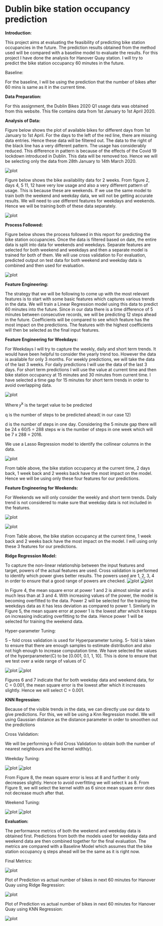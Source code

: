 # Dublin bike station occupancy prediction

**Introduction**:

This project aims at evaluating the feasibility of predicting bike station occupancies in the future. The prediction results obtained from the method used will be compared with a baseline model to evaluate the results. For this project I have done the analysis for Hanover Quay station. I will try to predict the bike station occupancy 60 minutes in the future.

Baseline: 

For the baseline, I will be using the prediction that the number of bikes after 60 mins is same as it in the current time.

**Data Preparation:**

For this assignment, the Dublin Bikes 2020 Q1 usage data was obtained from this website. This file contains data from 1st January to 1st April 2020.

**Analysis of Data:**

Figure below shows the plot of available bikes for different days from 1st January to 1st April. For the days to the left of the red line, there are missing data entries. Hence these data will be filtered out. The data to the right of the black line has a very different pattern. The usage has considerably reduced. This difference in pattern is because of the effects of the Covid 19 lockdown introduced in Dublin. This data will be removed too. Hence we will be selecting only the data from 28th January to 14th March 2020.

![plot](./plots/all_data.png)

Figure below shows the bike availability data for 2 weeks. From figure 2, days 4, 5 11, 12 have very low usage and also a very different pattern of usage. This is because these are weekends. If we use the same model to train both the weekend and weekday data, we will not be getting accurate results. We will need to use different features for weekdays and weekends. Hence we will be training both of these data separately.

![plot](./plots/selected_dates_data.png)


**Process Followed:**

Figure below shows the process followed in this report for predicting the bike station occupancies. Once the data is filtered based on date, the entire data is split into data for weekends and weekdays. Separate features are selected for both weekend and weekdays and then a separate model is trained for both of them. We will use cross validation to For evaluation, predicted output on test data for both weekend and weekday data is combined and then used for evaluation.

![plot](./plots/process_flow_2.png)

**Feature Engineering:**

The strategy that we will be following to come up with the most relevant features is to start with some basic features which captures various trends in the data. We will train a Linear Regression model using this data to predict 60 minutes into the future. Since in our data there is a time difference of 5 minutes between consecutive records, we will be predicting 12 steps ahead in the future. Coefficients will be compared to see which feature has the most impact on the predictions. The features with the highest coefficients will then be selected as the final input features.

**Feature Engineering for Weekdays:**

For Weekdays I will try to capture the weekly, daily and short term trends. It would have been helpful to consider the yearly trend too. However the data is available for only 3 months. For weekly predictions, we will take the data of the last 3 weeks. For daily predictions I will use the data of the last 3 days. For short term predictions I will use the value at current time and then bike station occupancy at 15 minutes and 30 minutes from current time. I have selected a time gap for 15 minutes for short term trends in order to avoid overlapping data.

![plot](./plots/features_table.png)

Where 𝑦<sup>k</sup> is the target value to be predicted

q is the number of steps to be predicted ahead( in our case 12)

d is the number of steps in one day. Considering the 5 minute gap there will be 24 x 60/5 = 288 steps w is the number of steps in one week which will be 7 x 288 = 2016.

We use a Lasso Regression model to identify the collinear columns in the data.

![plot](./plots/Lasso_output.png)

From table above, the bike station occupancy at the current time, 2 days back, 1 week back and 2 weeks back have the most impact on the model. Hence we will be using only these four features for our predictions.

**Feature Engineering for Weekends:**

For Weekends we will only consider the weekly and short term trends. Daily trend is not considered to make sure that weekday data is not included in the features.

![plot](./plots/features_table_2.png)

![plot](./plots/Lasso_output_2.png)

From Table above, the bike station occupancy at the current time, 1 week back and 2 weeks back have the most impact on the model. I will using only these 3 features for our predictions.

**Ridge Regression Model:**

To capture the non-linear relationship between the input features and target, powers of the actual features are used. Cross validation is performed to identify which power gives better results. The powers used are 1, 2, 3, 4 in order to ensure that a good range of powers are checked.
![plot](./plots/weekday_poly.png)
![plot](./plots/weekend_poly.png)

In Figure 4, the mean square error at power 1 and 2 is almost similar and is much less than at 3 and 4. With increasing values of the power, the model is becoming overfitted to the data. Power 2 will be selected for the training the weekdays data as it has less deviation as compared to power 1.
Similarly in Figure 5, the mean square error at power 1 is the lowest after which it keeps on increasing indicating overfitting to the data. Hence power 1 will be selected for training the weekend data.


Hyper-parameter Tuning:

5 – fold cross validation is used for Hyperparameter tuning. 5- fold is taken to ensure that there are enough samples to estimate distribution and also not high enough to increase computation time. We have selected the values of the hyperparameter(C) to be [0.001, 0.1, 1, 10]. This is done to ensure that we test over a wide range of values of C

![plot](./plots/HT_1.png)
![plot](./plots/HT_2.png)

Figures 6 and 7 indicate that for both weekday data and weekend data, for C = 0.001, the mean square error is the lowest after which it increases slightly. Hence we will select C = 0.001.

**KNN Regression:**

Because of the visible trends in the data, we can directly use our data to give predictions. For this, we will be using a Knn Regression model. We will using Gaussian distance as the distance parameter in order to smoothen out the predictions

Cross Validation:

We will be performing k-Fold Cross Validation to obtain both the number of nearest neighbours and the kernel width(𝛾).

Weekday Tuning:

![plot](./plots/k_weekday.png)
![plot](./plots/gamma_weekday.png)


From Figure 8, the mean square error is less at 8 and further it only decreases slightly. Hence to avoid overfitting we will select k as 8. From Figure 9, we will select the kernel width as 6 since mean square error does not decrease much after that.

Weekend Tuning:

![plot](./plots/k_weekend.png)
![plot](./plots/gamma_weekend.png)

**Evaluation:**
 
The performance metrics of both the weekend and weekday data is obtained first. Predictions from both the models used for weekday data and weekend data are then combined together for the final evaluation. The metrics are compared with a Baseline Model which assumes that the bike station occupancy q steps ahead will be the same as it is right now.

Final Metrics:

![plot](./plots/Final_Evaluation_Table.png)

Plot of Prediction vs actual number of bikes in next 60 minutes for Hanover Quay using Ridge Regression:

![plot](./plots/Final_Evaluation_Plots.png)

Plot of Prediction vs actual number of bikes in next 60 minutes for Hanover Quay using KNN Regression:

![plot](./plots/Final_Evalutaion_Plots_Knn.png)
